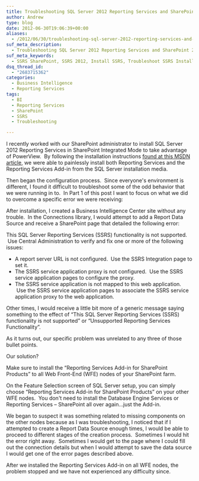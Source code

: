 ```yaml
---
title: Troubleshooting SQL Server 2012 Reporting Services and SharePoint 2010 Integration (Part 1)
author: Andrew
type: blog
date: 2012-06-30T19:06:39+00:00
aliases:
  - /2012/06/30/troubleshooting-sql-server-2012-reporting-services-and-sharepoint-2010-integration-part-1/
suf_meta_description:
  - Troubleshooting SQL Server 2012 Reporting Services and SharePoint 2010 Integration
suf_meta_keywords:
  - SSRS SharePoint, SSRS 2012, Install SSRS, Troubleshoot SSRS Installation
dsq_thread_id:
  - "2683715362"
categories:
  - Business Intelligence
  - Reporting Services
tags:
  - BI
  - Reporting Services
  - SharePoint
  - SSRS
  - Troubleshooting

---
```

I recently worked with our SharePoint administrator to install SQL Server 2012 Reporting Services in SharePoint Integrated Mode to take advantage of PowerView.  By following the installation instructions <a title="Install Reporting Services SharePoint Mode as a Single Server Farm" href="http://msdn.microsoft.com/en-us/library/gg492276.aspx" target="_blank">found at this MSDN article</a>, we were able to painlessly install both Reporting Services and the Reporting Services Add-in from the SQL Server installation media.

Then began the configuration process.  Since everyone's environment is different, I found it difficult to troubleshoot some of the odd behavior that we were running in to.  In Part 1 of this post I want to focus on what we did to overcome a specific error we were receiving:

After installation, I created a Business Intelligence Center site without any trouble.  In the Connections library, I would attempt to add a Report Data Source and receive a SharePoint page that detailed the following error:

<div class="note">
  <p>
    This SQL Server Reporting Services (SSRS) functionality is not supported.  Use Central Administration to verify and fix one or more of the following issues:
  </p>
  
  <ul>
    <li>
      A report server URL is not configured.  Use the SSRS Integration page to set it.
    </li>
    <li>
      The SSRS service application proxy is not configured.  Use the SSRS service application pages to configure the proxy.
    </li>
    <li>
      The SSRS service application is not mapped to this web application.  Use the SSRS service application pages to associate the SSRS service application proxy to the web application.
    </li>
  </ul>
</div>

Other times, I would receive a little bit more of a generic message saying something to the effect of &#8220;This SQL Server Reporting Services (SSRS) functionality is not supported&#8221; or &#8220;Unsupported Reporting Services Functionality&#8221;.

As it turns out, our specific problem was unrelated to any three of those bullet points.

Our solution?

<div class="note">
  Make sure to install the &#8220;Reporting Services Add-in for SharePoint Products&#8221; to all Web Front-End (WFE) nodes of your SharePoint farm.
</div>

On the Feature Selection screen of SQL Server setup, you can simply choose &#8220;Reporting Services Add-in for SharePoint Products&#8221; on your other WFE nodes.  You don't need to install the Database Engine Services or Reporting Services – SharePoint all over again&#8230;just the Add-in.

We began to suspect it was something related to missing components on the other nodes because as I was troubleshooting, I noticed that if I attempted to create a Report Data Source enough times, I would be able to proceed to different stages of the creation process.  Sometimes I would hit the error right away.  Sometimes I would get to the page where I could fill out the connection details but when I would attempt to save the data source I would get one of the error pages described above.

After we installed the Reporting Services Add-in on all WFE nodes, the problem stopped and we have not experienced any difficulty since.
